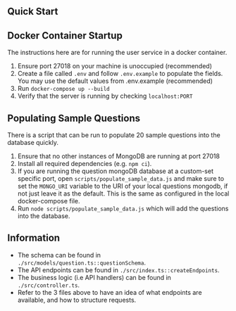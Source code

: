 ## Quick Start

## Docker Container Startup

The instructions here are for running the user service in a docker container.

1. Ensure port 27018 on your machine is unoccupied (recommended)
1. Create a file called `.env` and follow `.env.example` to populate the fields. You may use the default values from .env.example (recommended)
1. Run `docker-compose up --build`
1. Verify that the server is running by checking `localhost:PORT`

## Populating Sample Questions

There is a script that can be run to populate 20 sample questions into the database quickly.

1. Ensure that no other instances of MongoDB are running at port 27018
2. Install all required dependencies (e.g. `npm ci`).
3. If you are running the question mongoDB database at a custom-set specific port, open `scripts/populate_sample_data.js` and make sure to set the `MONGO_URI` variable to the URI of your local questions mongodb, if not just leave it as the default. This is the same as configured in the local docker-compose file.
4. Run `node scripts/populate_sample_data.js` which will add the questions into the database.

## Information

- The schema can be found in `./src/models/question.ts::questionSchema`.
- The API endpoints can be found in `./src/index.ts::createEndpoints`.
- The business logic (i.e API handlers) can be found in `./src/controller.ts`.
- Refer to the 3 files above to have an idea of what endpoints are available, and how to structure requests.
